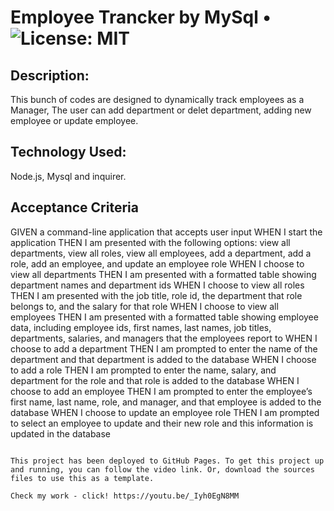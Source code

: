 # Employee Trancker by MySql • ![License: MIT](https://img.shields.io/badge/License-MIT-yellow.svg)

## Description: 

This bunch of codes are designed to dynamically track employees as a Manager, The user can add department or delet department, adding new employee or update employee. 

## Technology Used: 
Node.js, Mysql and inquirer.

## Acceptance Criteria
GIVEN a command-line application that accepts user input
WHEN I start the application
THEN I am presented with the following options: view all departments, view all roles, view all employees, add a department, add a role, add an employee, and update an employee role
WHEN I choose to view all departments
THEN I am presented with a formatted table showing department names and department ids
WHEN I choose to view all roles
THEN I am presented with the job title, role id, the department that role belongs to, and the salary for that role
WHEN I choose to view all employees
THEN I am presented with a formatted table showing employee data, including employee ids, first names, last names, job titles, departments, salaries, and managers that the employees report to
WHEN I choose to add a department
THEN I am prompted to enter the name of the department and that department is added to the database
WHEN I choose to add a role
THEN I am prompted to enter the name, salary, and department for the role and that role is added to the database
WHEN I choose to add an employee
THEN I am prompted to enter the employee’s first name, last name, role, and manager, and that employee is added to the database
WHEN I choose to update an employee role
THEN I am prompted to select an employee to update and their new role and this information is updated in the database 
```

This project has been deployed to GitHub Pages. To get this project up and running, you can follow the video link. Or, download the sources files to use this as a template.

Check my work - click! https://youtu.be/_Iyh0EgN8MM
